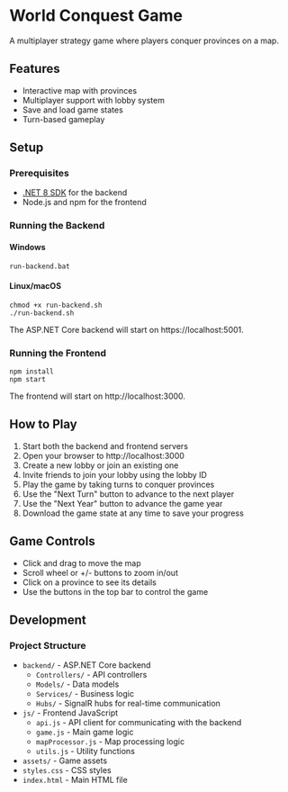 # World Conquest Game

A multiplayer strategy game where players conquer provinces on a map.

## Features

- Interactive map with provinces
- Multiplayer support with lobby system
- Save and load game states
- Turn-based gameplay

## Setup

### Prerequisites

- [.NET 8 SDK](https://dotnet.microsoft.com/download/dotnet/8.0) for the backend
- Node.js and npm for the frontend

### Running the Backend

#### Windows

```
run-backend.bat
```

#### Linux/macOS

```
chmod +x run-backend.sh
./run-backend.sh
```

The ASP.NET Core backend will start on https://localhost:5001.

### Running the Frontend

```
npm install
npm start
```

The frontend will start on http://localhost:3000.

## How to Play

1. Start both the backend and frontend servers
2. Open your browser to http://localhost:3000
3. Create a new lobby or join an existing one
4. Invite friends to join your lobby using the lobby ID
5. Play the game by taking turns to conquer provinces
6. Use the "Next Turn" button to advance to the next player
7. Use the "Next Year" button to advance the game year
8. Download the game state at any time to save your progress

## Game Controls

- Click and drag to move the map
- Scroll wheel or +/- buttons to zoom in/out
- Click on a province to see its details
- Use the buttons in the top bar to control the game

## Development

### Project Structure

- `backend/` - ASP.NET Core backend
  - `Controllers/` - API controllers
  - `Models/` - Data models
  - `Services/` - Business logic
  - `Hubs/` - SignalR hubs for real-time communication
- `js/` - Frontend JavaScript
  - `api.js` - API client for communicating with the backend
  - `game.js` - Main game logic
  - `mapProcessor.js` - Map processing logic
  - `utils.js` - Utility functions
- `assets/` - Game assets
- `styles.css` - CSS styles
- `index.html` - Main HTML file